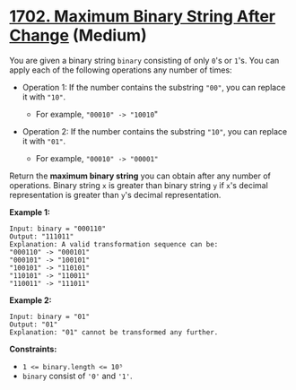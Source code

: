 # [1702. Maximum Binary String After Change][link] (Medium)

[link]: https://leetcode.cn/problems/maximum-binary-string-after-change/

You are given a binary string `binary` consisting of only `0`'s or `1`'s. You can apply each of the
following operations any number of times:

- Operation 1: If the number contains the substring `"00"`, you can replace it with `"10"`.

  - For example, `"00010" -> "10010`"
- Operation 2: If the number contains the substring `"10"`, you can replace it with `"01"`.

  - For example, `"00010" -> "00001"`

Return the **maximum binary string** you can obtain after any number of operations. Binary string
`x` is greater than binary string `y` if `x`'s decimal representation is greater than `y`'s decimal
representation.

**Example 1:**

```
Input: binary = "000110"
Output: "111011"
Explanation: A valid transformation sequence can be:
"000110" -> "000101"
"000101" -> "100101"
"100101" -> "110101"
"110101" -> "110011"
"110011" -> "111011"
```

**Example 2:**

```
Input: binary = "01"
Output: "01"
Explanation: "01" cannot be transformed any further.
```

**Constraints:**

- `1 <= binary.length <= 10⁵`
- `binary` consist of `'0'` and `'1'`.
